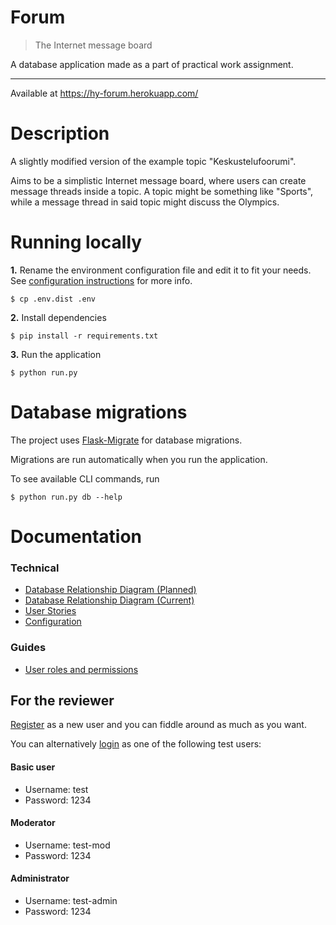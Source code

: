 # Forum

> The Internet message board

A database application made as a part of practical work assignment.

---

Available at https://hy-forum.herokuapp.com/

# Description

A slightly modified version of the example topic "Keskustelufoorumi".

Aims to be a simplistic Internet message board, where users can create message threads inside a topic. A topic might be something like "Sports", while a message thread in said topic might discuss the Olympics.

# Running locally

**1.** Rename the environment configuration file and edit it to fit your needs. See [configuration instructions](documentation/configuration.md) for more info.

```
$ cp .env.dist .env
```

**2.** Install dependencies

```
$ pip install -r requirements.txt
```

**3.** Run the application

```
$ python run.py
```

# Database migrations

The project uses [Flask-Migrate](https://flask-migrate.readthedocs.io/en/latest/) for database migrations.

Migrations are run automatically when you run the application.

To see available CLI commands, run

```
$ python run.py db --help
```

# Documentation

### Technical

- [Database Relationship Diagram (Planned)](documentation/db-diagram.png)
- [Database Relationship Diagram (Current)](documentation/db-diagram-current.png)
- [User Stories](documentation/user-stories.md)
- [Configuration](documentation/configuration.md)

### Guides

- [User roles and permissions](documentation/admin.md)

## For the reviewer

[Register](https://hy-forum.herokuapp.com/register) as a new user and you can fiddle around as much as you want.

You can alternatively [login](https://hy-forum.herokuapp.com/login) as one of the following test users:

#### Basic user
- Username: test
- Password: 1234

#### Moderator
- Username: test-mod
- Password: 1234

#### Administrator
- Username: test-admin
- Password: 1234